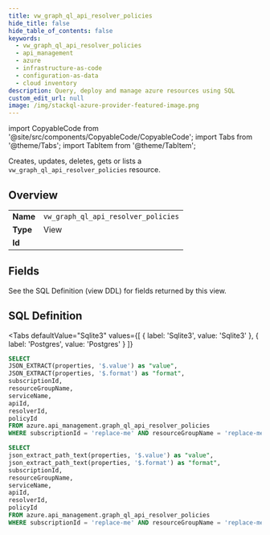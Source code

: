 ```yaml
--- 
title: vw_graph_ql_api_resolver_policies
hide_title: false
hide_table_of_contents: false
keywords:
  - vw_graph_ql_api_resolver_policies
  - api_management
  - azure
  - infrastructure-as-code
  - configuration-as-data
  - cloud inventory
description: Query, deploy and manage azure resources using SQL
custom_edit_url: null
image: /img/stackql-azure-provider-featured-image.png
---
```


import CopyableCode from '@site/src/components/CopyableCode/CopyableCode';
import Tabs from '@theme/Tabs';
import TabItem from '@theme/TabItem';

Creates, updates, deletes, gets or lists a <code>vw_graph_ql_api_resolver_policies</code> resource.

## Overview
<table><tbody>
<tr><td><b>Name</b></td><td><code>vw_graph_ql_api_resolver_policies</code></td></tr>
<tr><td><b>Type</b></td><td>View</td></tr>
<tr><td><b>Id</b></td><td><CopyableCode code="azure.api_management.vw_graph_ql_api_resolver_policies" /></td></tr>
</tbody></table>

## Fields

See the SQL Definition (view DDL) for fields returned by this view.

## SQL Definition

<Tabs
defaultValue="Sqlite3"
values={[
{ label: 'Sqlite3', value: 'Sqlite3' },
{ label: 'Postgres', value: 'Postgres' }
]}
>
<TabItem value="Sqlite3">

```sql
SELECT
JSON_EXTRACT(properties, '$.value') as "value",
JSON_EXTRACT(properties, '$.format') as "format",
subscriptionId,
resourceGroupName,
serviceName,
apiId,
resolverId,
policyId
FROM azure.api_management.graph_ql_api_resolver_policies
WHERE subscriptionId = 'replace-me' AND resourceGroupName = 'replace-me' AND serviceName = 'replace-me' AND apiId = 'replace-me' AND resolverId = 'replace-me';
```

</TabItem>
<TabItem value="Postgres">

```sql
SELECT
json_extract_path_text(properties, '$.value') as "value",
json_extract_path_text(properties, '$.format') as "format",
subscriptionId,
resourceGroupName,
serviceName,
apiId,
resolverId,
policyId
FROM azure.api_management.graph_ql_api_resolver_policies
WHERE subscriptionId = 'replace-me' AND resourceGroupName = 'replace-me' AND serviceName = 'replace-me' AND apiId = 'replace-me' AND resolverId = 'replace-me';
```

</TabItem>
</Tabs>
